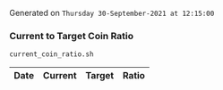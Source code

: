 Generated on `Thursday 30-September-2021 at 12:15:00`

### Current to Target Coin Ratio
`current_coin_ratio.sh`

Date|Current|Target|Ratio
---|---|---|---
